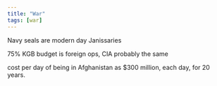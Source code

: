 ```yaml
---
title: "War"
tags: [war]
---
```


Navy seals are modern day Janissaries

75% KGB budget is foreign ops, CIA probably the same


cost per day of being in Afghanistan as $300 million, each day, for 20 years.